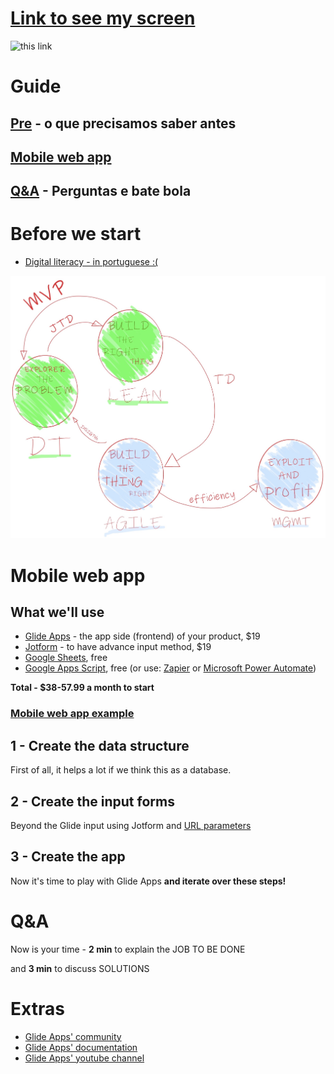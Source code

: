 # [Link to see my screen](https://zoom.us/j/634217994?pwd=UjYzb1BvckpHdjhXM2ROR3hSZDBqZz09)

![this link](http://api.qrserver.com/v1/create-qr-code/?size=650x5650&color=232B95&margin=30&data=https://mvp.without.dev/app/ "this link")

# Guide
## [Pre](https://mvp.without.dev/app/#before-we-start) - o que precisamos saber antes
## [Mobile web app](https://mvp.without.dev/app/#mobile-web-app)
## [Q&A](https://mvp.without.dev/app/#qa-1) - Perguntas e bate bola

# Before we start
  - [Digital literacy - in portuguese :(](http://productsandhacks.com/old/independencia-digital-para-empreendedores/)

![startup's paths](https://github.com/efremfilho/mvp.without.dev/blob/master/book/img/path-by-field.JPG?raw=true "startup's paths")

# Mobile web app

## What we'll use
  - [Glide Apps](https://glideapps.com) - the app side (frontend) of your product, $19
  - [Jotform](https://jotform.com) - to have advance input method, $19
  - [Google Sheets](https://www.google.com/sheets/about/), free
  - [Google Apps Script](https://developers.google.com/apps-script), free (or use: [Zapier](https://zapier.com/) or [Microsoft Power Automate](https://flow.microsoft.com/))
  
**Total - $38-57.99 a month to start**

### [Mobile web app example](https://lgbe.universidadeagora.com/app?ref=mvp.without.dev) 
    
## 1 - Create the data structure

First of all, it helps a lot if we think this as a database.

## 2 - Create the input forms

Beyond the Glide input using Jotform and [URL parameters](https://www.jotform.com/help/71-Prepopulating-Fields-to-Your-JotForm-via-URL-Parameters)

## 3 - Create the app

Now it's time to play with Glide Apps **and iterate over these steps!**

# Q&A
Now is your time - **2 min** to explain the JOB TO BE DONE 

and **3 min** to discuss SOLUTIONS

# Extras
  - [Glide Apps' community](https://community.glideapps.com)
  - [Glide Apps' documentation](https://docs.glideapps.com/all/)
  - [Glide Apps' youtube channel](https://www.youtube.com/channel/UCoPJeYPmYF_5CX9gbPHAG3Q)
